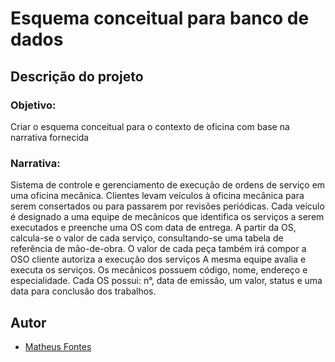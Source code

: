 # Esquema conceitual para banco de dados

## Descrição do projeto

### Objetivo:

Criar o esquema conceitual para o contexto de oficina com base na narrativa fornecida

### Narrativa:

Sistema de controle e gerenciamento de execução de ordens de serviço em uma oficina mecânica.
Clientes levam veículos à oficina mecânica para serem consertados ou para passarem por revisões  periódicas.
Cada veículo é designado a uma equipe de mecânicos que identifica os serviços a serem executados e preenche uma OS com data de entrega.
A partir da OS, calcula-se o valor de cada serviço, consultando-se uma tabela de referência de mão-de-obra.
O valor de cada peça também irá compor a OSO cliente autoriza a execução dos serviços
A mesma equipe avalia e executa os serviços.
Os mecânicos possuem código, nome, endereço e especialidade.
Cada OS possui: n°, data de emissão, um valor, status e uma data para conclusão dos trabalhos.

## Autor

- [Matheus Fontes](https://github.com/MatheusQFontes)